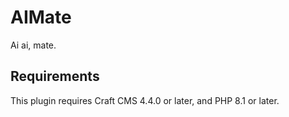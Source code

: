 # AIMate

Ai ai, mate.

## Requirements

This plugin requires Craft CMS 4.4.0 or later, and PHP 8.1 or later.

